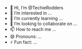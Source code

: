 - 👋 Hi, I’m @TechieRodders
- 👀 I’m interested in ...
- 🌱 I’m currently learning ...
- 💞️ I’m looking to collaborate on ...
- 📫 How to reach me ...
- 😄 Pronouns: ...
- ⚡ Fun fact: ...

<!---
TechieRodders/TechieRodders is a ✨ special ✨ repository because its `README.md` (this file) appears on your GitHub profile.
You can click the Preview link to take a look at your changes.
--->

